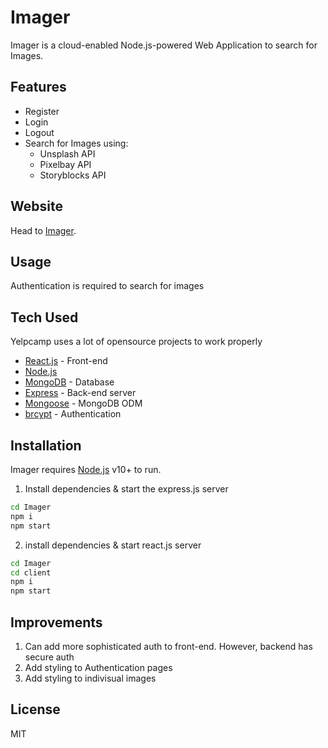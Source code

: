 # Imager

Imager is a cloud-enabled Node.js-powered Web Application to search for Images.

## Features

- Register
- Login
- Logout
- Search for Images using:
  - Unsplash API
  - Pixelbay API
  - Storyblocks API

## Website

Head to [Imager](https://fast-ridge-25038.herokuapp.com/home).

## Usage

Authentication is required to search for images

## Tech Used

Yelpcamp uses a lot of opensource projects to work properly

- [React.js](https://reactjs.org) - Front-end
- [Node.js](https://nodejs.org/en/)
- [MongoDB](https://www.mongodb.com) - Database
- [Express](https://expressjs.com) - Back-end server
- [Mongoose](https://mongoosejs.com) - MongoDB ODM
- [brcypt](https://github.com/kelektiv/node.bcrypt.js#readme) - Authentication

## Installation

Imager requires [Node.js](https://nodejs.org/) v10+ to run.

1. Install dependencies & start the express.js server

```sh
cd Imager
npm i
npm start
```

2. install dependencies & start react.js server

```sh
cd Imager
cd client
npm i
npm start
```

## Improvements

1. Can add more sophisticated auth to front-end. However, backend has secure auth
2. Add styling to Authentication pages
3. Add styling to indivisual images

## License

MIT
